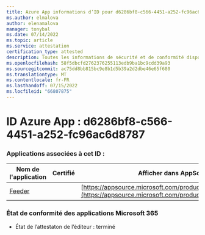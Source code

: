 ```yaml
---
title: Azure App informations d’ID pour d6286bf8-c566-4451-a252-fc96ac6d8787
ms.author: elmalova
author: elenamalova
manager: tonybal
ms.date: 07/14/2022
ms.topic: article
ms.service: attestation
certification_type: attested
description: Toutes les informations de sécurité et de conformité disponibles pour d6286bf8-c566-4451-a252-fc96ac6d8787.
ms.openlocfilehash: 58f5dbcfd2762376255113edb9ba1bc9cdd39a93
ms.sourcegitcommit: ac75dd8bb815bc9e8b1d5b39a2d2dbe46e65f680
ms.translationtype: MT
ms.contentlocale: fr-FR
ms.lasthandoff: 07/15/2022
ms.locfileid: "66807875"
---
```

# <a name="azure-app-id-d6286bf8-c566-4451-a252-fc96ac6d8787"></a>ID Azure App : d6286bf8-c566-4451-a252-fc96ac6d8787


### <a name="apps-associated-with-this-id"></a>Applications associées à cet ID :
| **Nom de l'application** | **Certifié** | **Afficher dans AppSource** |
|--------------|---------------|-----------------------|
| [Feeder](../forward/WA200004254.md) |  | [https://appsource.microsoft.com/product/office/WA200004254](https://appsource.microsoft.com/product/office/WA200004254) |

### <a name="microsoft-365-app-compliance-status"></a>État de conformité des applications Microsoft 365
- État de l’attestaton de l’éditeur : terminé
